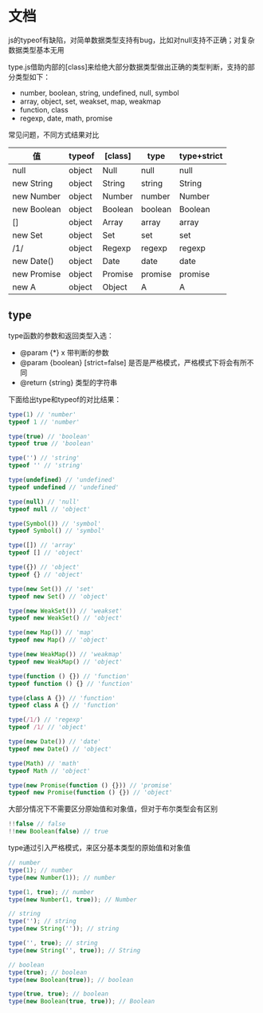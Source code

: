 # 文档
js的typeof有缺陷，对简单数据类型支持有bug，比如对null支持不正确；对复杂数据类型基本无用

type.js借助内部的[class]来给绝大部分数据类型做出正确的类型判断，支持的部分类型如下：

- number, boolean, string, undefined, null, symbol
- array, object, set, weakset, map, weakmap
- function, class
- regexp, date, math, promise

常见问题，不同方式结果对比

| 值           | typeof | [class] | type    | type+strict |
| ----------- | ------ | ------- | ------- | ----------- |
| null        | object | Null    | null    | null        |
| new String  | object | String  | string  | String      |
| new Number  | object | Number  | number  | Number      |
| new Boolean | object | Boolean | boolean | Boolean     |
| []          | object | Array   | array   | array       |
| new Set     | object | Set     | set     | set         |
| /1/         | object | Regexp  | regexp  | regexp      |
| new Date()  | object | Date    | date    | date        |
| new Promise | object | Promise | promise | promise     |
| new A       | object | Object  | A       | A           |

## type
type函数的参数和返回类型入选：

- @param {*} x 带判断的参数
- @param {boolean} [strict=false]  是否是严格模式，严格模式下将会有所不同
- @return {string} 类型的字符串

下面给出type和typeof的对比结果：

```js
type(1) // 'number'
typeof 1 // 'number'

type(true) // 'boolean'
typeof true // 'boolean'

type('') // 'string'
typeof '' // 'string'

type(undefined) // 'undefined'
typeof undefined // 'undefined'

type(null) // 'null'
typeof null // 'object'

type(Symbol()) // 'symbol'
typeof Symbol() // 'symbol'

type([]) // 'array'
typeof [] // 'object'

type({}) // 'object'
typeof {} // 'object'

type(new Set()) // 'set'
typeof new Set() // 'object'

type(new WeakSet()) // 'weakset'
typeof new WeakSet() // 'object'

type(new Map()) // 'map'
typeof new Map() // 'object'

type(new WeakMap()) // 'weakmap'
typeof new WeakMap() // 'object'

type(function () {}) // 'function'
typeof function () {} // 'function'

type(class A {}) // 'function'
typeof class A {} // 'function'

type(/1/) // 'regexp'
typeof /1/ // 'object'

type(new Date()) // 'date'
typeof new Date() // 'object'

type(Math) // 'math'
typeof Math // 'object'

type(new Promise(function () {})) // 'promise'
typeof new Promise(function () {}) // 'object'
```

大部分情况下不需要区分原始值和对象值，但对于布尔类型会有区别

```js
!!false // false
!!new Boolean(false) // true
```

type通过引入严格模式，来区分基本类型的原始值和对象值

```js
// number
type(1); // number
type(new Number(1)); // number

type(1, true); // number
type(new Number(1, true)); // Number

// string
type(''); // string
type(new String('')); // string

type('', true); // string
type(new String('', true)); // String

// boolean
type(true); // boolean
type(new Boolean(true)); // boolean

type(true, true); // boolean
type(new Boolean(true, true)); // Boolean
```
